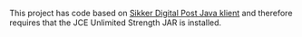 This project has code based on [Sikker Digital Post Java klient](https://github.com/difi/sikker-digital-post-java-klient) and therefore requires that the JCE Unlimited Strength JAR is installed.